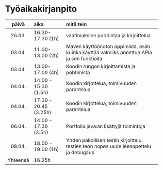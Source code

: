 # Työaikakirjanpito

| päivä | aika | mitä tein |
| :----:|:-----| :-----|
| 26.03. | 16.30-17.30 (1h) | vaatimuksien pohdintaa ja kirjoittelua |
| 03.04. | 11.00-13.00 (2h) | Maven käyttöönoton oppimista, esim kuinka käyttää valmiiks annettua APIa ja sen funktioita |
| 03.04. | 13.00-17.00 (4h) | Koodin rungon kirjoittamista ja pohtimista |
| 04.04. | 14.00 - 15.30 (1.5h) | Koodin kirjottelua, toimivuuden parantelua |
| 04.04. | 17.30 - 20.45 (3.25h) | Koodin kirjottelua, toimivuuden parantelua |
| 06.04. | 14.00 - 17.30 (3.5h) | Portfolio.java:an lisättyjä toimintoja |
| 09.04. | 18.00 - 19.00 (1h) | Yhden pakollisen testin kirjoittelu, testien teon nopea uudelleenopettelu ja debugaus |
| Yhteensä | 16.25h | |
